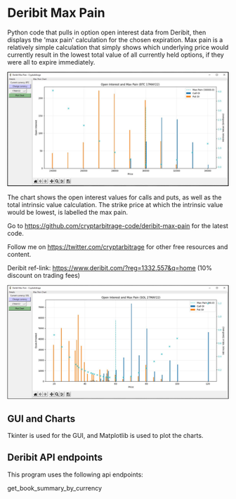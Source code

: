 # Deribit Max Pain
Python code that pulls in option open interest data from Deribit, then displays the 'max pain' calculation for the chosen expiration.
Max pain is a relatively simple calculation that simply shows which underlying price would currently result in the lowest total value of all currently held options, if they were all to expire immediately.

<img src="images/1-overview.JPG">

The chart shows the open interest values for calls and puts, as well as the total intrinsic value calculation.
The strike price at which the intrinsic value would be lowest, is labelled the max pain.

Go to https://github.com/cryptarbitrage-code/deribit-max-pain for the latest code.

Follow me on https://twitter.com/cryptarbitrage for other free resources and content.

Deribit ref-link: https://www.deribit.com/?reg=1332.557&q=home (10% discount on trading fees)

<img src="images/2-overview.JPG">

## GUI and Charts
Tkinter is used for the GUI, and Matplotlib is used to plot the charts.

## Deribit API endpoints
This program uses the following api endpoints:

get_book_summary_by_currency 